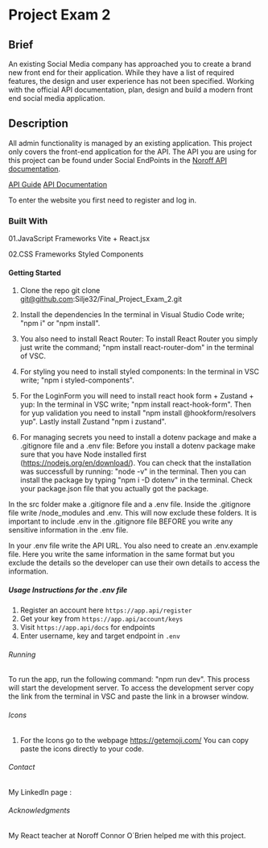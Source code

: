 # Project Exam 2
## Brief
An existing Social Media company has approached you to create a brand new front end for their application. While they have a list of required features, the design and user experience has not been specified. Working with the official API documentation, plan, design and build a modern front end social media application.

## Description
All admin functionality is managed by an existing application. This project only covers the front-end application for the API. The API you are using for this project can be found under Social EndPoints in the [Noroff API documentation](https://noroff-api-docs.netlify.app/).

[API Guide](https://noroff-api-docs.netlify.app/social-endpoints/authentication)
[API Documentation](https://nf-api.onrender.com/docs)

To enter the website you first need to register and log in.

### Built With
01.JavaScript Frameworks
Vite + React.jsx

02.CSS Frameworks
Styled Components 


#### Getting Started
01. Clone the repo
git clone git@github.com:Silje32/Final_Project_Exam_2.git

02. Install the dependencies
In the terminal in Visual Studio Code write; "npm i" or "npm install".

02. You also need to install React Router:
To install React Router you simply just write the command; "npm install react-router-dom" in the terminal of VSC.

03. For styling you need to install styled components:
In the terminal in VSC write; "npm i styled-components". 

04. For the LoginForm you will need to install react hook form + Zustand + yup:
In the terminal in VSC write; "npm install react-hook-form". Then for yup validation you need to install "npm install @hookform/resolvers yup". Lastly install Zustand "npm i zustand".

05. For managing secrets you need to install a dotenv package and make a .gitignore file and a .env file:
Before you install a dotenv package make sure that you have Node installed first (https://nodejs.org/en/download/). You can check that the installation was successfull by running: "node -v" in the terminal.
Then you can install the package by typing "npm i -D dotenv" in the terminal. Check your package.json file that you actually got the package. 

In the src folder make a .gitignore file and a .env file. Inside the .gitignore file write 
/node_modules and .env. This will now  exclude these folders. It is important to include .env in the 
.gitignore file BEFORE you write any sensitive information in the .env file. 

In your .env file write the API URL. You also need to create an .env.example file. Here you write the same information in the same format but you exclude the details so the developer can use their own details to access the information. 

##### Usage Instructions for the .env file
1. Register an account here `https://app.api/register`
2. Get your key from `https://app.api/account/keys`
3. Visit `https://app.api/docs` for endpoints
4. Enter username, key and target endpoint in `.env`


###### Running
To run the app, run the following command: "npm run dev". This process will start the development server. To access the development server copy the link from the terminal in VSC and paste the link in a browser window. 


###### Icons
01. For the Icons go to the webpage https://getemoji.com/
You can copy paste the icons directly to your code.


###### Contact 
My LinkedIn page : 


###### Acknowledgments
My React teacher at Noroff Connor O´Brien helped me with this project.   







